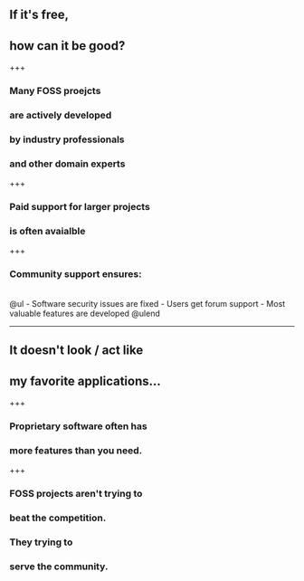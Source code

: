 ## If it's free,
## how can it be good?

+++

### Many FOSS proejcts
### are actively developed
### by industry professionals
### and other domain experts

+++

### Paid support for larger projects
### is often avaialble

+++

### Community support ensures:
<br>
@ul
 - Software security issues are fixed
 - Users get forum support
 - Most valuable features are developed
@ulend

---

## It doesn't look / act like
## my favorite applications...

+++

### Proprietary software often has
### more features than you need.

+++

### FOSS projects aren't trying to 
### beat the competition.  
### They trying to 
### serve the community.